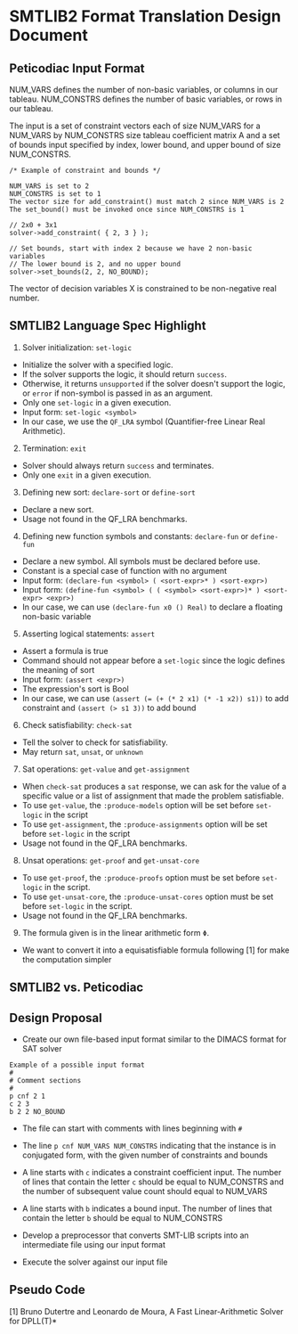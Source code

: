 # SMTLIB2 Format Translation Design Document

## Peticodiac Input Format
NUM_VARS defines the number of non-basic variables, or columns in our tableau.
NUM_CONSTRS defines the number of basic variables, or rows in our tableau.

The input is a set of constraint vectors each of size NUM_VARS for a
NUM_VARS by NUM_CONSTRS size tableau coefficient matrix A and
a set of bounds input specified by index, lower bound, and upper bound of
size NUM_CONSTRS.

```
/* Example of constraint and bounds */

NUM_VARS is set to 2
NUM_CONSTRS is set to 1
The vector size for add_constraint() must match 2 since NUM_VARS is 2
The set_bound() must be invoked once since NUM_CONSTRS is 1

// 2x0 + 3x1
solver->add_constraint( { 2, 3 } );

// Set bounds, start with index 2 because we have 2 non-basic variables
// The lower bound is 2, and no upper bound
solver->set_bounds(2, 2, NO_BOUND);
```

The vector of decision variables X is constrained to be non-negative
real number.

## SMTLIB2 Language Spec Highlight
1. Solver initialization: `set-logic`
  - Initialize the solver with a specified logic.
  - If the solver supports the logic, it should return `success`.
  - Otherwise, it returns `unsupported` if the solver doesn't support the logic, or `error` if non-symbol is passed in as an argument.
  - Only one `set-logic` in a given execution.
  - Input form: `set-logic <symbol>`
  - In our case, we use the `QF_LRA` symbol (Quantifier-free Linear Real Arithmetic).

2. Termination: `exit`
  - Solver should always return `success` and terminates.
  - Only one `exit` in a given execution.

3. Defining new sort: `declare-sort` or `define-sort`
  - Declare a new sort.
  - Usage not found in the QF_LRA benchmarks.

4. Defining new function symbols and constants: `declare-fun` or `define-fun`
  - Declare a new symbol. All symbols must be declared before use.
  - Constant is a special case of function with no argument
  - Input form: `(declare-fun <symbol> ( <sort-expr>* ) <sort-expr>)`
  - Input form: `(define-fun <symbol> ( ( <symbol> <sort-expr>)* ) <sort-expr> <expr>)`
  - In our case, we can use `(declare-fun x0 () Real)` to declare a floating non-basic variable

5. Asserting logical statements: `assert`
  - Assert a formula is true
  - Command should not appear before a `set-logic` since the logic defines the meaning of sort
  - Input form: `(assert <expr>)`
  - The expression's sort is Bool
  - In our case, we can use `(assert (= (+ (* 2 x1) (* -1 x2)) s1))` to add constraint and `(assert (> s1 3))` to add bound

6. Check satisfiability: `check-sat`
  - Tell the solver to check for satisfiability.
  - May return `sat`, `unsat`, or `unknown`

7. Sat operations: `get-value` and `get-assignment`
  - When `check-sat` produces a `sat` response, we can ask for the value of a specific value or a list of assignment that made the problem satisfiable.
  - To use `get-value`, the `:produce-models` option will be set before `set-logic` in the script
  - To use `get-assignment`, the `:produce-assignments` option will be set before `set-logic` in the script
  - Usage not found in the QF_LRA benchmarks.

8. Unsat operations: `get-proof` and `get-unsat-core`
  - To use `get-proof`, the `:produce-proofs` option must be set before `set-logic` in the script.
  - To use `get-unsat-core`, the `:produce-unsat-cores` option must be set before `set-logic` in the script.
  - Usage not found in the QF_LRA benchmarks.

9. The formula given is in the linear arithmetic form `Φ`.
  - We want to convert it into a equisatisfiable formula following [1] for make the computation simpler

## SMTLIB2 vs. Peticodiac


## Design Proposal
- Create our own file-based input format similar to the DIMACS format for SAT solver
```
Example of a possible input format
#
# Comment sections
#
p cnf 2 1
c 2 3
b 2 2 NO_BOUND
```
  - The file can start with comments with lines beginning with `#`
  - The line `p cnf NUM_VARS NUM_CONSTRS` indicating that the instance is in conjugated form, with the given number of constraints and bounds
  - A line starts with `c` indicates a constraint coefficient input. The number of lines that contain the letter `c` should be equal to NUM_CONSTRS and the number of subsequent value count should equal to NUM_VARS
  - A line starts with `b` indicates a bound input. The number of lines that contain the letter `b` should be equal to NUM_CONSTRS

- Develop a preprocessor that converts SMT-LIB scripts into an intermediate file using our input format
- Execute the solver against our input file


## Pseudo Code

[1] Bruno Dutertre and Leonardo de Moura, A Fast Linear-Arithmetic Solver for DPLL(T)*
